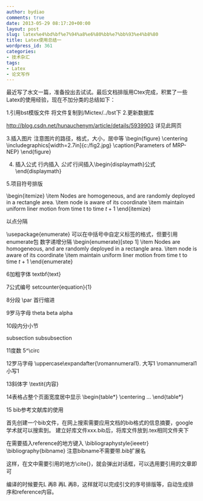 ```yaml
---
author: bydiao
comments: true
date: 2013-05-29 08:17:20+00:00
layout: post
slug: latex%e4%bd%bf%e7%94%a8%e6%80%bb%e7%bb%93%e4%b8%80
title: Latex使用总结一
wordpress_id: 361
categories:
- 技术杂汇
tags:
- Latex
- 论文写作
---
```


最近写了水文一篇，准备投出去试试。最后文档排版用Ctex完成，积累了一些Latex的使用经验，现在不加分类的总结如下：

1.引用bst模版文件
将文件复制到/Mictex/../bst下
2.更新数据库

http://blog.csdn.net/hunauchenym/article/details/5939903
详见此网页

3.插入图片
注意图片的路径，格式，大小，居中等
\begin{figure}
\centering
\includegraphics[width=2.7in]{c:/fig2.jpg}
\caption{Parameters of MRP-NEP}
\end{figure}

4. 插入公式
行内插入 $公式$
行间插入\begin{displaymath}公式\end{displaymath}

5.项目符号排版

\begin{itemize}
\item Nodes are homogeneous, and are randomly deployed in a rectangle area.
\item node is aware of its coordinate
\item maintain uniform liner motion from time t to time $t+1$
\end{itemize}

以点分隔

\usepackage{enumerate}
可以在中括号中自定义标签的格式，但要引用enumerate包
数字递增分隔
\begin{enumerate}[step 1]
\item Nodes are homogeneous, and are randomly deployed in a rectangle area.
\item node is aware of its coordinate
\item maintain uniform liner motion from time t to time $t+1$
\end{enumerate}

6加粗字体
textbf{text}

7公式编号
setcounter{equation}{1}

8分段
\par
首行缩进

9罗马字母
theta
beta
alpha

10段内分小节

subsection
subsubsection

11度数
5^\circ

12罗马字母
\uppercase\expandafter{\romannumeral1}. 大写1
\romannumeral1 小写1

13斜体字
\textit{内容}

14表格占整个页面宽度居中显示
\begin{table*}
\centering
...
\end{table*}

15 bib参考文献库的使用

首先创建一个bib文件，在网上搜索需要应用文档的bib格式的信息摘要，google学术就可以搜索到。
建立好库文件xxx.bib后，将库文件放到.tex相同文件夹下

在需要插入reference的地方键入
\bibliographystyle{ieeetr}
\bibliography{bibname}
注意bibname不需要带.bib扩展名

这样，在文中需要引用的地方\cite{}，就会弹出对话框，可以选用要引用的文章即可

编译的时候要先L 再B 再L 再B，这样就可以完成引文的序号排版等，自动生成排序和reference内容。
